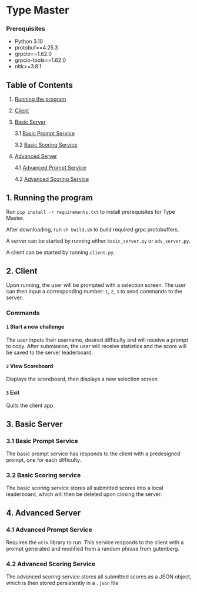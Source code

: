 # Type Master

### Prerequisites

+ Python 3.10
+ protobuf==4.25.3
+ grpcio==1.62.0 
+ grpcio-tools==1.62.0 
+ nltk>=3.8.1

## Table of Contents 

1. [Running the program](#1-running-the-program)

1. [Client](#2-client)

1. [Basic Server](#3-basic-server)
      
    3.1 [Basic Prompt Service](#31-basic-prompt-service)

    3.2 [Basic Scoring Service](#32-basic-scoring-service)

1. [Advanced Server](#4-advanced-server)

    4.1 [Advanced Prompt Service](#41-advanced-prompt-service)
    
    4.2 [Advanced Scoring Service](#42-advanced-scoring-service)

## 1. Running the program

Run `pip install -r requirements.txt` to install prerequisites for Type Master.

After downloading, run `sh build.sh` to build required grpc protobuffers.

A server can be started by running either `basic_server.py` or `adv_server.py`.

A client can be started by running `client.py`. 

## 2. Client

Upon running, the user will be prompted with a selection screen. The user can then input a corresponding number: `1`, `2`, `3` to send commands to the server.

### Commands

#### `1` Start a new challenge

The user inputs their username, desired difficulty and will receive a prompt to copy. After submission, the user will receive statistics and the score will be saved to the server leaderboard.

#### `2` View Scoreboard

Displays the scoreboard, then displays a new selection screen

#### `3` Exit 

Quits the client app.

## 3. Basic Server

### 3.1 Basic Prompt Service

The basic prompt service has responds to the client with a predesigned prompt, one for each difficulty. 

### 3.2 Basic Scoring service

The basic scoring service stores all submitted scores into a local leaderboard, which will then be deleted upon closing the server.

## 4. Advanced Server 

### 4.1 Advanced Prompt Service

Requires the `ntlk` library to run. This service responds to the client with a prompt generated and modified from a random phrase from gutenberg.

### 4.2 Advanced Scoring Service

The advanced scoring service stores all submitted scores as a JSON object, which is then stored persistently in a `.json` file

